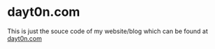 dayt0n.com
================
This is just the souce code of my website/blog which can be found at [dayt0n.com](http://dayt0n.com)